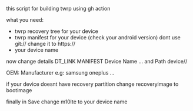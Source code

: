this script for building twrp using gh action

what you need:

* twrp recovery tree for your device
* twrp manifest for your device (check your android version) dont use git:// change it to https://
* your device name

now change details 
DT_LINK
MANIFEST
Device Name ...
and Path device/<OEM>/<Device Name>

OEM: Manufacturer e.g: samsung oneplus ...

if your device doesnt have recovery partition change recoveryimage to bootimage

finally in Save change m10lte to your device name

